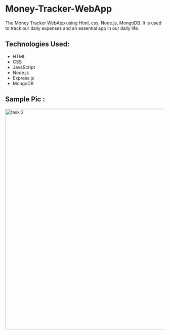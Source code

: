 # Money-Tracker-WebApp

The Money Tracker WebApp using Html, css, Node.js, MongoDB.
It is used to track our daily expenses and an essential app in our daily life.

## Technologies Used:
  - HTML
  - CSS
  - JavaScript
  - Node.js
  - Express.js
  - MongoDB
## Sample Pic :

<img width="698" alt="task 2" src="https://github.com/Aarthi-NA/Money-Tracker-WebApp/assets/136803822/e62f40fc-4082-4930-9910-997083a37a56">
